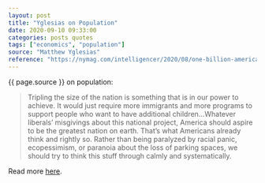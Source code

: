 ```yaml
---
layout: post
title: "Yglesias on Population"
date: 2020-09-10 09:33:00
categories: posts quotes
tags: ["economics", "population"]
source: "Matthew Yglesias"
reference: "https://nymag.com/intelligencer/2020/08/one-billion-americans-by-matthew-yglesias-book-excerpt.html"
---
```


{{ page.source }} on population:

> Tripling the size of the nation is something that is in our power to achieve. It would just require more immigrants and more programs to support people who want to have additional children...Whatever liberals’ misgivings about this national project, America should aspire to be the greatest nation on earth. That’s what Americans already think and rightly so. Rather than being paralyzed by racial panic, ecopessimism, or paranoia about the loss of parking spaces, we should try to think this stuff through calmly and systematically.

Read more [here]({{page.reference}}).